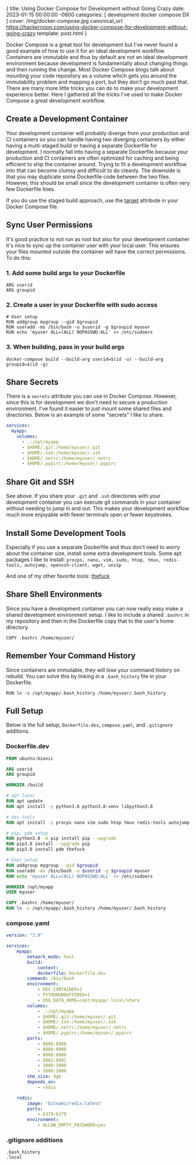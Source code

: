 {
  title: Using Docker Compose for Development without Going Crazy
  date: 2023-01-15 00:00:00 -0600
  categories:
  [
    development
    docker compose
    DX
  ]
  cover: /img/docker-compose.jpg
  canonical_url: https://hackernoon.com/using-docker-compose-for-development-without-going-crazy
  template: post.html
}


Docker Compose is a great tool for development but I've never found a good example of how to use it for an ideal development workflow. Containers are immutable and thus by default are not an ideal development environment because development is fundamentally about changing things and then running the change. Most Docker Compose blogs talk about mounting your code repository as a volume which gets you around the immutability problem and mapping a port, but they don't go much past that. There are many more little tricks you can do to make your development experience better. Here I gathered all the tricks I've used to make Docker Compose a great development workflow.

## Create a Development Container

Your development container will probably diverge from your production and CI containers so you can handle having two diverging containers by either having a multi-staged build or having a separate Dockerfile for development. I normally fall into having a separate Dockerfile because your production and CI containers are often optimized for caching and being efficient to ship the container around. Trying to fit a development workflow into that can become clumsy and difficult to do cleanly. The downside is that you may duplicate some Dockerfile code between the two files. However, this should be small since the development container is often very few Dockerfile lines.

If you do use the staged build approach, use the [target](https://docs.docker.com/compose/compose-file/compose-file-v3/#target) attribute in your Docker Compose file.

## Sync User Permissions

It's good practice to not run as root but also for your development container it's nice to sync up the container user with your local user. This ensures your files mounted outside the container will have the correct permissions. To do this:

### 1. Add some build args to your Dockerfile

```
ARG userid
ARG groupid
```

### 2. Create a user in your Dockerfile with sudo access

```
# User setup
RUN addgroup mygroup --gid $groupid
RUN useradd -ms /bin/bash -u $userid -g $groupid myuser
RUN echo 'myuser ALL=(ALL) NOPASSWD:ALL' >> /etc/sudoers
```

### 3. When building, pass in your build args

`docker-compose build --build-arg userid=$(id -u) --build-arg groupid=$(id -g)`

## Share Secrets

There is a `secrets` attribute you can use in Docker Compose. However, since this is for development we don't need to secure a production environment. I've found it easier to just mount some shared files and directories. Below is an example of some "secrets" I like to share.

```yaml
services:
  myapp:
    volumes:
      - .:/opt/myapp
      - $HOME/.git:/home/myuser/.git
      - $HOME/.ssh:/home/myuser/.ssh
      - $HOME/.netrc:/home/myuser/.netrc
      - $HOME/.pypirc:/home/myuser/.pypirc

```

## Share Git and SSH

See above. If you share your `.git` and `.ssh` directories with your development container you can execute git commands in your container without needing to jump in and out. This makes your development workflow much more enjoyable with fewer terminals open or fewer keystrokes.

## Install Some Development Tools

Especially if you use a separate Dockerfile and thus don't need to worry about the container size, install some extra development tools. Some apt packages I like to install: `procps, nano, vim, sudo, htop, tmux, redis-tools, autojump, openssh-client, wget, unzip`

And one of my other favorite tools: [thefuck](https://github.com/nvbn/thefuck)

## Share Shell Environments

Since you have a development container you can now really easy make a shared development environment setup. I like to include a shared `.bashrc` in my repository and then in the Dockerfile copy that to the user's home directory.

`COPY .bashrc /home/myuser/`

## Remember Your Command History

Since containers are immutable, they will lose your command history on rebuild. You can solve this by linking in a `.bash_history` file in your Dockerfile.

`RUN ln -s /opt/myapp/.bash_history /home/myuser/.bash_history`

## Full Setup

Below is the full setup, `Dockerfile.dev`, `compose.yaml`, and `.gitignore` additions.

### Dockerfile.dev

```Dockerfile
FROM ubuntu:bionic

ARG userid
ARG groupid

WORKDIR /build

# apt layer
RUN apt update
RUN apt install -y python3.8 python3.8-venv libpython3.8

# dev tools
RUN apt install -y procps nano vim sudo htop tmux redis-tools autojump openssh-client wget unzip

# pip, pdm setup
RUN python3.8 -m pip install pip --upgrade
RUN pip3.8 install --upgrade pip
RUN pip3.8 install pdm thefuck

# User setup
RUN addgroup mygroup --gid $groupid
RUN useradd -ms /bin/bash -u $userid -g $groupid myuser
RUN echo 'myuser ALL=(ALL) NOPASSWD:ALL' >> /etc/sudoers

WORKDIR /opt/myapp
USER myuser

COPY .bashrc /home/myuser/
RUN ln -s /opt/myapp/.bash_history /home/myuser/.bash_history
```

### compose.yaml

```yaml
version: "3.9"

services:
    myapp:
        network_mode: host
        build:
            context: .
            dockerfile: Dockerfile.dev
        command: /bin/bash
        environment:
            - DEV_CONTAINER=1
            - PYTHONUNBUFFERED=1
            - XDG_DATA_HOME=/opt/myapp/.local/share
        volumes:
            - .:/opt/myapp
            - $HOME/.git:/home/myuser/.git
            - $HOME/.ssh:/home/myuser/.ssh
            - $HOME/.netrc:/home/myuser/.netrc
            - $HOME/.pypirc:/home/myuser/.pypirc
        ports:
            - 8888:8888
            - 8000:8000
            - 8080:8080
            - 8081:8081
            - 3000:3000
            - 5000:5000
        shm_size: 4gb
        depends_on:
            - redis

    redis:
        image: 'bitnami/redis:latest'
        ports:
            - 6379:6379
        environment:
            - ALLOW_EMPTY_PASSWORD=yes
```

### .gitignore additions

```
.bash_history
.local

```
